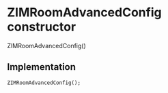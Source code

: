 


# ZIMRoomAdvancedConfig constructor







ZIMRoomAdvancedConfig()





## Implementation

```dart
ZIMRoomAdvancedConfig();
```







